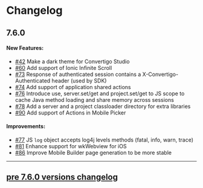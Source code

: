 # Changelog

## 7.6.0

#### New Features:

- [#42](https://github.com/convertigo/convertigo/issues/42) Make a dark theme for Convertigo Studio
- [#60](https://github.com/convertigo/convertigo/issues/60) Add support of Ionic Infinite Scroll
- [#73](https://github.com/convertigo/convertigo/issues/73) Response of authenticated session contains a X-Convertigo-Authenticated header (used by SDK)
- [#74](https://github.com/convertigo/convertigo/issues/74) Add support of application shared actions
- [#76](https://github.com/convertigo/convertigo/issues/76) Introduce use, server.set/get and project.set/get to JS scope to cache Java method loading and share memory across sessions
- [#78](https://github.com/convertigo/convertigo/issues/78) Add a server and a project classloader directory for extra libraries
- [#90](https://github.com/convertigo/convertigo/issues/90) Add support of Actions in Mobile Picker

#### Improvements:

- [#77](https://github.com/convertigo/convertigo/issues/77) JS `log` object accepts log4j levels methods (fatal, info, warn, trace)
- [#81](https://github.com/convertigo/convertigo/issues/81) Enhance support for wkWebview for iOS
- [#86](https://github.com/convertigo/convertigo/issues/86) Improve Mobile Builder page generation to be more stable

---

## [pre 7.6.0 versions changelog](CHANGELOG.pre.7-6-0.md)
